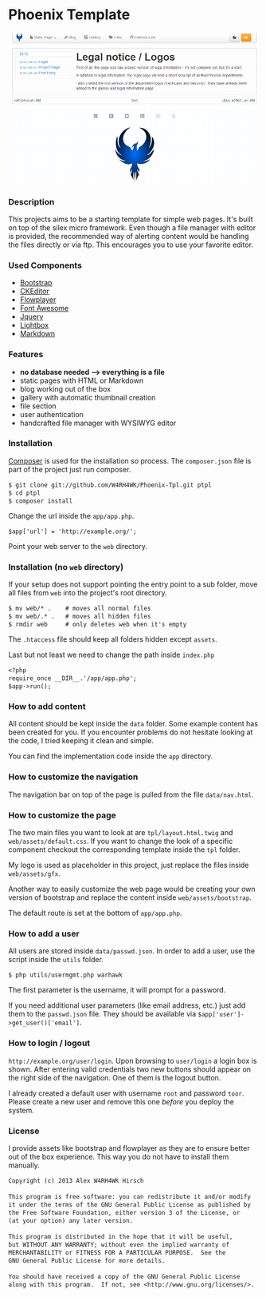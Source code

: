 # Phoenix Template

<p align="center">
    <img src="data/gallery/preview.png" width="500" />
</p>

### Description
This projects aims to be a starting template for simple web pages. It's built
on top of the silex micro framework. Even though a file manager with editor is
provided, the recommended way of alerting content would be handling the files
directly or via ftp. This encourages you to use your favorite editor.

### Used Components
 - [Bootstrap](http://twitter.github.com/bootstrap/)
 - [CKEditor](http://ckeditor.com/)
 - [Flowplayer](http://flowplayer.org/)
 - [Font Awesome](http://fortawesome.github.com/Font-Awesome/)
 - [Jquery](http://jquery.com/)
 - [Lightbox](http://lokeshdhakar.com/projects/lightbox2/)
 - [Markdown](http://michelf.ca/projects/php-markdown/)

### Features
 - **no database needed --> everything is a file**
 - static pages with HTML or Markdown
 - blog working out of the box
 - gallery with automatic thumbnail creation
 - file section
 - user authentication
 - handcrafted file manager with WYSIWYG editor

### Installation
[Composer](http://getcomposer.org/) is used for the installation so process.
The `composer.json` file is part of the project just run composer.

    $ git clone git://github.com/W4RH4WK/Phoenix-Tpl.git ptpl
    $ cd ptpl
    $ composer install

Change the url inside the `app/app.php`.

    $app['url'] = 'http://example.org/';

Point your web server to the `web` directory.

### Installation (no `web` directory)

If your setup does not support pointing the entry point to a sub folder, move
all files from `web` into the project's root directory.

    $ mv web/* .    # moves all normal files
    $ mv web/.* .   # moves all hidden files
    $ rmdir web     # only deletes web when it's empty

The `.htaccess` file should keep all folders hidden except `assets`.

Last but not least we need to change the path inside `index.php`

    <?php
    require_once __DIR__.'/app/app.php';
    $app->run();

### How to add content
All content should be kept inside the `data` folder. Some example content has
been created for you. If you encounter problems do not hesitate looking at the
code, I tried keeping it clean and simple.

You can find the implementation code inside the `app` directory.

### How to customize the navigation
The navigation bar on top of the page is pulled from the file `data/nav.html`.

### How to customize the page
The two main files you want to look at are `tpl/layout.html.twig` and
`web/assets/default.css`. If you want to change the look of a specific
component checkout the corresponding template inside the `tpl` folder.

My logo is used as placeholder in this project, just replace the files inside
`web/assets/gfx`.

Another way to easily customize the web page would be creating your own version
of bootstrap and replace the content inside `web/assets/bootstrap`.

The default route is set at the bottom of `app/app.php`.

### How to add a user
All users are stored inside `data/passwd.json`. In order to add a user, use the
script inside the `utils` folder.

    $ php utils/usermgmt.php warhawk

The first parameter is the username, it will prompt for a password.

If you need additional user parameters (like email address, etc.) just add them
to the `passwd.json` file. They should be available via
`$app['user']->get_user()['email']`.

### How to login / logout
`http://example.org/user/login`. Upon browsing to `user/login` a login box is
shown. After entering valid credentials two new buttons should appear on the
right side of the navigation. One of them is the logout button.

I already created a default user with username `root` and password `toor`.
Please create a new user and remove this one *before* you deploy the system.

### License
I provide assets like bootstrap and flowplayer as they are to ensure better out
of the box experience. This way you do not have to install them manually.

    Copyright (c) 2013 Alex W4RH4WK Hirsch

    This program is free software: you can redistribute it and/or modify
    it under the terms of the GNU General Public License as published by
    the Free Software Foundation, either version 3 of the License, or
    (at your option) any later version.

    This program is distributed in the hope that it will be useful,
    but WITHOUT ANY WARRANTY; without even the implied warranty of
    MERCHANTABILITY or FITNESS FOR A PARTICULAR PURPOSE.  See the
    GNU General Public License for more details.

    You should have received a copy of the GNU General Public License
    along with this program.  If not, see <http://www.gnu.org/licenses/>.
